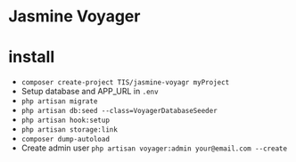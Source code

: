 # Jasmine Voyager

# install
* `composer create-project TIS/jasmine-voyagr myProject`
* Setup database and APP_URL in `.env`
* `php artisan migrate`
* `php artisan db:seed --class=VoyagerDatabaseSeeder`
* `php artisan hook:setup`
* `php artisan storage:link`
* `composer dump-autoload`
* Create admin user `php artisan voyager:admin your@email.com --create`